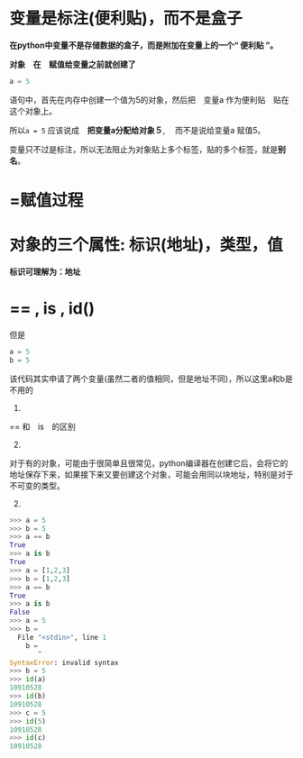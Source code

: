 #  变量是标注(便利贴)，而不是盒子

**在python中变量不是存储数据的盒子，而是附加在变量上的一个“ 便利贴 ”。**

**对象　在　赋值给变量之前就创建了**

```python
a = 5
```

语句中，首先在内存中创建一个值为5的对象，然后把　变量a 作为便利贴　贴在　这个对象上。

所以`a = 5` 应该说成　**把变量a分配给对象５**, 　而不是说给变量a 赋值5。

变量只不过是标注，所以无法阻止为对象贴上多个标签，贴的多个标签，就是**别名**。

#  =赋值过程



#  对象的三个属性: 标识(地址)，类型，值

**标识可理解为：地址**



#  ==  ,  is  , id()



但是

```python
a = 5
b = 5
```

该代码其实申请了两个变量(虽然二者的值相同，但是地址不同)，所以这里a和b是不用的





1. 

== 和　is　的区别

2. 

对于有的对象，可能由于很简单且很常见，python编译器在创建它后，会将它的地址保存下来，如果接下来又要创建这个对象，可能会用同以块地址，特别是对于不可变的类型。

2. 



```python
>>> a = 5
>>> b = 5
>>> a == b
True
>>> a is b
True
>>> a = [1,2,3]
>>> b = [1,2,3]
>>> a == b
True
>>> a is b
False
>>> a = 5
>>> b = 
  File "<stdin>", line 1
    b = 
       ^
SyntaxError: invalid syntax
>>> b = 5
>>> id(a)
10910528
>>> id(b)
10910528
>>> c = 5
>>> id(5)
10910528
>>> id(c)
10910528

```

